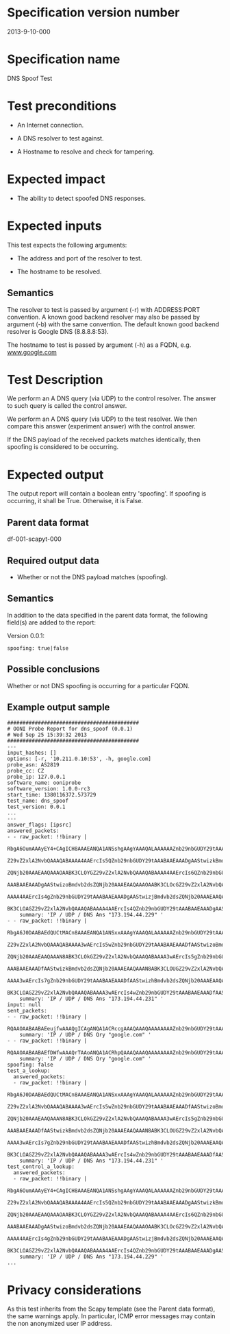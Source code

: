 # Specification version number

2013-9-10-000

# Specification name

DNS Spoof Test

# Test preconditions

  * An Internet connection.

  * A DNS resolver to test against.

  * A Hostname to resolve and check for tampering.

# Expected impact

  * The ability to detect spoofed DNS responses.

# Expected inputs

This test expects the following arguments:

  * The address and port of the resolver to test.

  * The hostname to be resolved.

## Semantics

The resolver to test is passed by argument (-r) with ADDRESS:PORT convention.
A known good backend resolver may also be passed by argument (-b) with the
same convention.  The default known good backend resolver is Google DNS
(8.8.8.8:53).

The hostname to test is passed by argument (-h) as a FQDN, e.g.
www.google.com

# Test Description

We perform an A DNS query (via UDP) to the control resolver. The answer to
such query is called the control answer.

We perform an A DNS query (via UDP) to the test resolver. We then compare
this answer (experiment answer) with the control answer.

If the DNS payload of the received packets matches identically, then spoofing
is considered to be occurring.

# Expected output

The output report will contain a boolean entry 'spoofing'.  If spoofing is
occurring, it shall be True. Otherwise, it is False.

## Parent data format

df-001-scapyt-000

## Required output data

  * Whether or not the DNS payload matches (spoofing).

## Semantics

In addition to the data specified in the parent data format, the following
field(s) are added to the report:

Version 0.0.1:

    spoofing: true|false

## Possible conclusions

Whether or not DNS spoofing is occurring for a particular FQDN.

## Example output sample

    ###########################################
    # OONI Probe Report for dns_spoof (0.0.1)
    # Wed Sep 25 15:39:32 2013
    ###########################################
    ---
    input_hashes: []
    options: [-r, '10.211.0.10:53', -h, google.com]
    probe_asn: AS2819
    probe_cc: CZ
    probe_ip: 127.0.0.1
    software_name: ooniprobe
    software_version: 1.0.0-rc3
    start_time: 1380116372.573729
    test_name: dns_spoof
    test_version: 0.0.1
    ...
    ---
    answer_flags: [ipsrc]
    answered_packets:
    - - raw_packet: !!binary |
          RbgA6OumAAAyEY4+CAgICH8AAAEANQA1ANSshgAAgYAAAQALAAAAAAZnb29nbGUDY29tAAABAAEG
          Z29vZ2xlA2NvbQAAAQABAAAA4AAErcIs5QZnb29nbGUDY29tAAABAAEAAADgAAStwizkBmdvb2ds
          ZQNjb20AAAEAAQAAAOAABK3CLOYGZ29vZ2xlA2NvbQAAAQABAAAA4AAErcIs6QZnb29nbGUDY29t
          AAABAAEAAADgAAStwizoBmdvb2dsZQNjb20AAAEAAQAAAOAABK3CLOcGZ29vZ2xlA2NvbQAAAQAB
          AAAA4AAErcIs4gZnb29nbGUDY29tAAABAAEAAADgAAStwizjBmdvb2dsZQNjb20AAAEAAQAAAOAA
          BK3CLOAGZ29vZ2xlA2NvbQAAAQABAAAA4AAErcIs4QZnb29nbGUDY29tAAABAAEAAADgAAStwizu
        summary: 'IP / UDP / DNS Ans "173.194.44.229" '
    - - raw_packet: !!binary |
          RbgA6J0DAABAEdQUCtMACn8AAAEANQA1ANSxxAAAgYAAAQALAAAAAAZnb29nbGUDY29tAAABAAEG
          Z29vZ2xlA2NvbQAAAQABAAAA3wAErcIs5wZnb29nbGUDY29tAAABAAEAAADfAAStwizoBmdvb2ds
          ZQNjb20AAAEAAQAAAN8ABK3CLOkGZ29vZ2xlA2NvbQAAAQABAAAA3wAErcIs5gZnb29nbGUDY29t
          AAABAAEAAADfAAStwizkBmdvb2dsZQNjb20AAAEAAQAAAN8ABK3CLOUGZ29vZ2xlA2NvbQAAAQAB
          AAAA3wAErcIs7gZnb29nbGUDY29tAAABAAEAAADfAAStwizhBmdvb2dsZQNjb20AAAEAAQAAAN8A
          BK3CLOAGZ29vZ2xlA2NvbQAAAQABAAAA3wAErcIs4wZnb29nbGUDY29tAAABAAEAAADfAAStwizi
        summary: 'IP / UDP / DNS Ans "173.194.44.231" '
    input: null
    sent_packets:
    - - raw_packet: !!binary |
          RQAAOAABAABAEeujfwAAAQgICAgANQA1ACRccgAAAQAAAQAAAAAAAAZnb29nbGUDY29tAAABAAE=
        summary: 'IP / UDP / DNS Qry "google.com" '
    - - raw_packet: !!binary |
          RQAAOAABAABAEfDWfwAAAQrTAAoANQA1ACRhpQAAAQAAAQAAAAAAAAZnb29nbGUDY29tAAABAAE=
        summary: 'IP / UDP / DNS Qry "google.com" '
    spoofing: false
    test_a_lookup:
      answered_packets:
      - raw_packet: !!binary |
          RbgA6J0DAABAEdQUCtMACn8AAAEANQA1ANSxxAAAgYAAAQALAAAAAAZnb29nbGUDY29tAAABAAEG
          Z29vZ2xlA2NvbQAAAQABAAAA3wAErcIs5wZnb29nbGUDY29tAAABAAEAAADfAAStwizoBmdvb2ds
          ZQNjb20AAAEAAQAAAN8ABK3CLOkGZ29vZ2xlA2NvbQAAAQABAAAA3wAErcIs5gZnb29nbGUDY29t
          AAABAAEAAADfAAStwizkBmdvb2dsZQNjb20AAAEAAQAAAN8ABK3CLOUGZ29vZ2xlA2NvbQAAAQAB
          AAAA3wAErcIs7gZnb29nbGUDY29tAAABAAEAAADfAAStwizhBmdvb2dsZQNjb20AAAEAAQAAAN8A
          BK3CLOAGZ29vZ2xlA2NvbQAAAQABAAAA3wAErcIs4wZnb29nbGUDY29tAAABAAEAAADfAAStwizi
        summary: 'IP / UDP / DNS Ans "173.194.44.231" '
    test_control_a_lookup:
      answered_packets:
      - raw_packet: !!binary |
          RbgA6OumAAAyEY4+CAgICH8AAAEANQA1ANSshgAAgYAAAQALAAAAAAZnb29nbGUDY29tAAABAAEG
          Z29vZ2xlA2NvbQAAAQABAAAA4AAErcIs5QZnb29nbGUDY29tAAABAAEAAADgAAStwizkBmdvb2ds
          ZQNjb20AAAEAAQAAAOAABK3CLOYGZ29vZ2xlA2NvbQAAAQABAAAA4AAErcIs6QZnb29nbGUDY29t
          AAABAAEAAADgAAStwizoBmdvb2dsZQNjb20AAAEAAQAAAOAABK3CLOcGZ29vZ2xlA2NvbQAAAQAB
          AAAA4AAErcIs4gZnb29nbGUDY29tAAABAAEAAADgAAStwizjBmdvb2dsZQNjb20AAAEAAQAAAOAA
          BK3CLOAGZ29vZ2xlA2NvbQAAAQABAAAA4AAErcIs4QZnb29nbGUDY29tAAABAAEAAADgAAStwizu
        summary: 'IP / UDP / DNS Ans "173.194.44.229" '
    ...

# Privacy considerations

As this test inherits from the Scapy template (see the Parent data format),
the same warnings apply. In particular, ICMP error messages may contain the
non anonymized user IP address.
